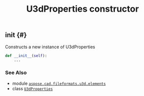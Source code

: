﻿---
title: U3dProperties constructor
second_title: Aspose.CAD for Python via .NET API References
description: 
type: docs
weight: 10
url: /aspose.cad.fileformats.u3d.elements/u3dproperties/__init__/
is_root: false
---

## __init__ {#}

Constructs a new instance of U3dProperties



```python
def __init__(self):
    ...
```





### See Also
* module [`aspose.cad.fileformats.u3d.elements`](../../)
* class [`U3dProperties`](/cad/python-net/aspose.cad.fileformats.u3d.elements/u3dproperties)

